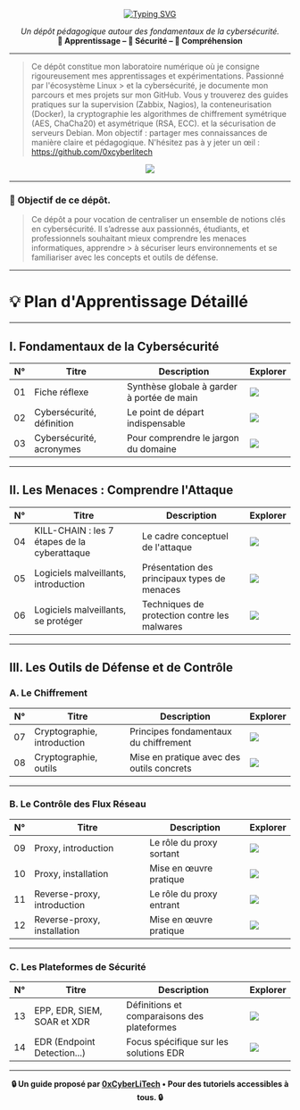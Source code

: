 <div align="center">

<a href="https://github.com/0xCyberLiTech">
  <img src="https://readme-typing-svg.herokuapp.com?font=Fira+Code&size=32&pause=1000&color=D14A4A&center=true&vCenter=true&width=650&lines=CYBERSÉCURITÉ;Fondamentaux+%26+Bonnes+Pratiques;Apprendre+•+Comprendre+•+Sécuriser" alt="Typing SVG" />
</a>

<p align="center">
  <em>Un dépôt pédagogique autour des fondamentaux de la cybersécurité.</em><br>
  <b>📘 Apprentissage – 🔐 Sécurité – 🧠 Compréhension</b>
</p>

</div>

---

> Ce dépôt constitue mon laboratoire numérique où je consigne rigoureusement mes apprentissages et expérimentations. Passionné par l'écosystème Linux > et la cybersécurité, je
> documente mon parcours et mes projets sur mon GitHub. Vous y trouverez des guides pratiques sur la supervision (Zabbix,
> Nagios), la conteneurisation (Docker), la cryptographie les algorithmes de chiffrement symétrique (AES, ChaCha20) et asymétrique (RSA, ECC).  et la
> sécurisation de serveurs Debian. Mon objectif : partager mes connaissances de manière claire et pédagogique. N'hésitez pas à y jeter un œil : https://github.com/0xcyberlitech

<p align="center">
  <a href="https://skillicons.dev">
    <img src="https://skillicons.dev/icons?i=linux,debian,bash,docker,nginx,grafana,prometheus,git,vim" />
  </a>
</p>

---

### 🎯 **Objectif de ce dépôt.**

> Ce dépôt a pour vocation de centraliser un ensemble de notions clés en cybersécurité. Il s’adresse aux passionnés, étudiants, et professionnels souhaitant mieux comprendre les menaces informatiques, apprendre  > à sécuriser leurs environnements et se familiariser avec les concepts et outils de défense.

---

# 💡 **Plan d'Apprentissage Détaillé**

---

## I. Fondamentaux de la Cybersécurité

| N°   | Titre                        | Description                                          | Explorer                                                                 |
|------|------------------------------|------------------------------------------------------|--------------------------------------------------------------------------|
| 01   | Fiche réflexe                | Synthèse globale à garder à portée de main           | [<img src="https://img.shields.io/badge/EXPLORER-brightgreen?style=for-the-badge&logo=github&logoColor=white">](CYBERSECURITE-01-FICHE-REFLEX.md) |
| 02   | Cybersécurité, définition    | Le point de départ indispensable                     | [<img src="https://img.shields.io/badge/EXPLORER-brightgreen?style=for-the-badge&logo=github&logoColor=white">](CYBERSECURITE-02-definition.md) |
| 03   | Cybersécurité, acronymes     | Pour comprendre le jargon du domaine                 | [<img src="https://img.shields.io/badge/EXPLORER-brightgreen?style=for-the-badge&logo=github&logoColor=white">](CYBERSECURITE-03-ACRONYMES.md) |

---

## II. Les Menaces : Comprendre l'Attaque

| N°   | Titre                                      | Description                                          | Explorer                                                                 |
|------|--------------------------------------------|------------------------------------------------------|--------------------------------------------------------------------------|
| 04   | KILL-CHAIN : les 7 étapes de la cyberattaque | Le cadre conceptuel de l'attaque                     | [<img src="https://img.shields.io/badge/EXPLORER-brightgreen?style=for-the-badge&logo=github&logoColor=white">](CYBERSECURITE-04-KILL-CHAIN.md) |
| 05   | Logiciels malveillants, introduction       | Présentation des principaux types de menaces         | [<img src="https://img.shields.io/badge/EXPLORER-brightgreen?style=for-the-badge&logo=github&logoColor=white">](CYBERSECURITE-05-LOGICIELS-MALVEILLANTS-introduction.md) |
| 06   | Logiciels malveillants, se protéger        | Techniques de protection contre les malwares         | [<img src="https://img.shields.io/badge/EXPLORER-brightgreen?style=for-the-badge&logo=github&logoColor=white">](CYBERSECURITE-06-LOGICIELS-MALVEILLANTS-techniques_de_protection.md) |

---

## III. Les Outils de Défense et de Contrôle

### A. Le Chiffrement

| N°   | Titre                        | Description                                          | Explorer                                                                 |
|------|------------------------------|------------------------------------------------------|--------------------------------------------------------------------------|
| 07   | Cryptographie, introduction  | Principes fondamentaux du chiffrement               | [<img src="https://img.shields.io/badge/EXPLORER-brightgreen?style=for-the-badge&logo=github&logoColor=white">](CYBERSECURITE-07-CRYPTOGRAPHIE-introduction.md) |
| 08   | Cryptographie, outils        | Mise en pratique avec des outils concrets           | [<img src="https://img.shields.io/badge/EXPLORER-brightgreen?style=for-the-badge&logo=github&logoColor=white">](CYBERSECURITE-08-CRYPTOGRAPHIE-OUTILS-Mise-en-pratique-avec-des-outils-concrets.md) |

---

### B. Le Contrôle des Flux Réseau

| N°   | Titre                        | Description                                          | Explorer                                                                 |
|------|------------------------------|------------------------------------------------------|--------------------------------------------------------------------------|
| 09   | Proxy, introduction          | Le rôle du proxy sortant                            | [<img src="https://img.shields.io/badge/EXPLORER-brightgreen?style=for-the-badge&logo=github&logoColor=white">](CYBERSECURITE-9-PROXY-INTRODUCTION-Le-rôle-du-proxy-sortant.md) |
| 10   | Proxy, installation          | Mise en œuvre pratique                              | [<img src="https://img.shields.io/badge/EXPLORER-brightgreen?style=for-the-badge&logo=github&logoColor=white">](CYBERSECURITE-10-PROXY-INSTALLATION-Mise-en-œuvre-pratique.md) |
| 11   | Reverse-proxy, introduction  | Le rôle du proxy entrant                            | [<img src="https://img.shields.io/badge/EXPLORER-brightgreen?style=for-the-badge&logo=github&logoColor=white">](CYBERSECURITE-11-REVERSE-PROXY-INTRODUCTION-Le-rôle-du-proxy-entrant.md) |
| 12   | Reverse-proxy, installation  | Mise en œuvre pratique                              | [<img src="https://img.shields.io/badge/EXPLORER-brightgreen?style=for-the-badge&logo=github&logoColor=white">](CYBERSECURITE-12-REVERSE-PROXY-INSTALLATION-Mise-en-œuvre-pratique.md) |

---

### C. Les Plateformes de Sécurité

| N°   | Titre                        | Description                                          | Explorer                                                                 |
|------|------------------------------|------------------------------------------------------|--------------------------------------------------------------------------|
| 13   | EPP, EDR, SIEM, SOAR et XDR  | Définitions et comparaisons des plateformes         | [<img src="https://img.shields.io/badge/EXPLORER-brightgreen?style=for-the-badge&logo=github&logoColor=white">](CYBERSECURITE-13-EPP-EDR-SIEM-SOAR-et-XDR-comprendre-la-différence-entre-ces-acronymes.md) |
| 14   | EDR (Endpoint Detection...)  | Focus spécifique sur les solutions EDR              | [<img src="https://img.shields.io/badge/EXPLORER-brightgreen?style=for-the-badge&logo=github&logoColor=white">](CYBERSECURITE-14-EDR.md) |

---

<p align="center">
  <b>🔒 Un guide proposé par <a href="https://github.com/0xCyberLiTech">0xCyberLiTech</a> • Pour des tutoriels accessibles à tous. 🔒</b>
</p>
